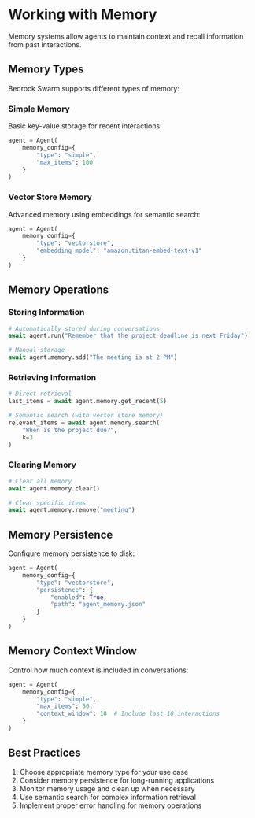# Working with Memory

Memory systems allow agents to maintain context and recall information from past interactions.

## Memory Types

Bedrock Swarm supports different types of memory:

### Simple Memory

Basic key-value storage for recent interactions:

```python
agent = Agent(
    memory_config={
        "type": "simple",
        "max_items": 100
    }
)
```

### Vector Store Memory

Advanced memory using embeddings for semantic search:

```python
agent = Agent(
    memory_config={
        "type": "vectorstore",
        "embedding_model": "amazon.titan-embed-text-v1"
    }
)
```

## Memory Operations

### Storing Information

```python
# Automatically stored during conversations
await agent.run("Remember that the project deadline is next Friday")

# Manual storage
await agent.memory.add("The meeting is at 2 PM")
```

### Retrieving Information

```python
# Direct retrieval
last_items = await agent.memory.get_recent(5)

# Semantic search (with vector store memory)
relevant_items = await agent.memory.search(
    "When is the project due?",
    k=3
)
```

### Clearing Memory

```python
# Clear all memory
await agent.memory.clear()

# Clear specific items
await agent.memory.remove("meeting")
```

## Memory Persistence

Configure memory persistence to disk:

```python
agent = Agent(
    memory_config={
        "type": "vectorstore",
        "persistence": {
            "enabled": True,
            "path": "agent_memory.json"
        }
    }
)
```

## Memory Context Window

Control how much context is included in conversations:

```python
agent = Agent(
    memory_config={
        "type": "simple",
        "max_items": 50,
        "context_window": 10  # Include last 10 interactions
    }
)
```

## Best Practices

1. Choose appropriate memory type for your use case
2. Consider memory persistence for long-running applications
3. Monitor memory usage and clean up when necessary
4. Use semantic search for complex information retrieval
5. Implement proper error handling for memory operations
